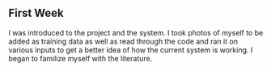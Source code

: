 ## First Week

I was introduced to the project and the system. I took photos of myself to be added as training data as well as read through the code and ran it on various inputs to get a better idea of how the current system is working.  I began to familize myself with the literature.
